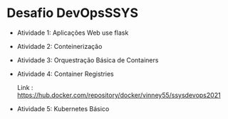# Desafio DevOpsSSYS


* Atividade 1: Aplicações Web use flask
  
* Atividade 2: Conteinerização 

* Atividade 3: Orquestração Básica de Containers

* Atividade 4: Container Registries
    
    Link : https://hub.docker.com/repository/docker/vinney55/ssysdevops2021
    
* Atividade 5: Kubernetes Básico 



